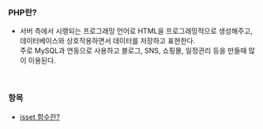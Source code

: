 ### PHP란?
- 서버 측에서 시랭되는 프로그래밍 언어로 HTML을 프로그래밍적으로 생성해주고, 데이터베이스와 상호작용하면서 데이터를 저장하고 표현한다.
<br/>주로 MySQL과 연동으로 사용하고 블로그, SNS, 쇼핑몰, 일정관리 등을 만들때 많이 이용된다.

<br/>

### 항목
* [isset 함수란?](https://github.com/jwsimhj97/TIL/blob/main/WORK/PHP/PHP_Isset.md)
